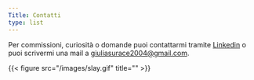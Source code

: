 ```yaml
---
Title: Contatti
type: list
---
```


Per commissioni, curiosità o domande puoi contattarmi tramite [Linkedin](https://www.linkedin.com/in/giulia-surace-a41740276/) o puoi scrivermi una mail a <a href="mailto:giuliasurace2004@gmail.com"> </a>giuliasurace2004@gmail.com.

{{< figure src="/images/slay.gif" title="" >}}